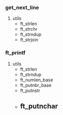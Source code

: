 ### get_next_line

1. utils
	- ft_strlen
	- ft_strchr
	- ft_strndup
	- ft_strjoin

### ft_printf

1. utils
	- ft_strlen
	- ft_strndup
	- ft_numlen_base
	- ft_putnbr_base
	- ft_putnstr
	- ft_putnchar
		- 